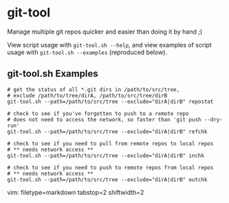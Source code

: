git-tool
========

Manage multiple git repos quicker and easier than doing it by hand ;)

View script usage with `git-tool.sh --help`, and view examples of script usage
with `git-tool.sh --examples` (reproduced below).

## git-tool.sh Examples ##

    # get the status of all *.git dirs in /path/to/src/tree,
    # exclude /path/to/tree/dirA, /path/to/src/tree/dirB
    git-tool.sh --path=/path/to/src/tree --exclude="dirA|dirB" repostat

    # check to see if you've forgotten to push to a remote repo
    # does not need to access the network, so faster than 'git push --dry-run'
    git-tool.sh --path=/path/to/src/tree --exclude="dirA|dirB" refchk

    # check to see if you need to pull from remote repos to local repos
    # ** needs network access **
    git-tool.sh --path=/path/to/src/tree --exclude="dirA|dirB" inchk

    # check to see if you need to push to remote repos from local repos
    # ** needs network access **
    git-tool.sh --path=/path/to/src/tree --exclude="dirA|dirB" outchk

vim: filetype=markdown tabstop=2 shiftwidth=2

